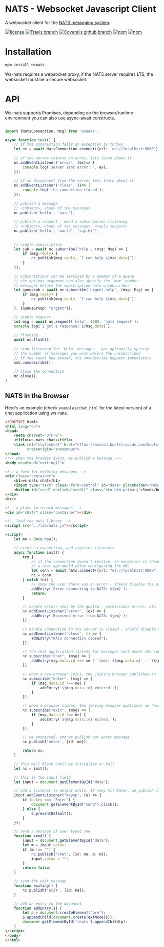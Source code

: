 # NATS - Websocket Javascript Client

A websocket client for the [NATS messaging system](https://nats.io).

[![license](https://img.shields.io/github/license/nats-io/ws-nats.svg)](https://www.apache.org/licenses/LICENSE-2.0)
[![Travis branch](https://img.shields.io/travis/nats-io/ws-nats/master.svg)]()
[![Coveralls github branch](https://img.shields.io/coveralls/github/nats-io/ws-nats/master.svg)]()
[![npm](https://img.shields.io/npm/v/wsnats.svg)](https://www.npmjs.com/package/wsnats)
[![npm](https://img.shields.io/npm/dm/wsnats.svg)](https://www.npmjs.com/package/wsnats)

# Installation

```bash
npm install wsnats
```

Ws-nats requires a websocket proxy, if the NATS server requires LTS, the websocket must be a secure websocket.

# API

Ws-nats supports Promises, depending on the browser/runtime environment you can also use async-await constructs.

```typescript

import {NatsConnection, Msg} from 'wsnats';

async function test() {
    // if the connnection fails an exception is thrown
    let nc = await NatsConnection.connect({url: `ws://localhost:8080`});
    
    // if the server returns an error, lets learn about it
    nc.addEventListener('error', (ex)=> {
        console.log('server sent error: ', ex);
    });
    
    // if we disconnect from the server lets learn about it
    nc.addEventListener('close', ()=> {
        console.log('the connection closed');
    });   
    
    // publish a message
    // <subject>, <body of the message>
    nc.publish('hello', 'nats');
    
    // publish a request - need a subscription listening
    // <subject>, <body of the message>, <reply subject>
    nc.publish('hello', 'world', 'say.hi');
    
    
    // simple subscription
    let sub = await nc.subscribe('help', (msg: Msg) => {
        if (msg.reply) {
            nc.publish(msg.reply, `I can help ${msg.data}`);
        }
    });
    
    // subscriptions can be serviced by a member of a queue
    // the options argument can also specify the 'max' number
    // messages before the subscription auto-unsubscribes
    let queuesub = await nc.subscribe('urgent.help', (msg: Msg) => {
        if (msg.reply) {
            nc.publish(msg.reply, `I can help ${msg.data}`);
        }
    }, {queueGroup: "urgent"});

    // simple request
    let msg = await nc.request('help', 1000, 'nats request');
    console.log(`I got a response: ${msg.data}`);
    
    // flushing
    await nc.flush();
    
    // stop listening for 'help' messages - you optionally specify
    // the number of messages you want before the unsubscribed
    // if the count has passed, the unsubscribe happens immediately
    sub.unsubscribe();
    
    // close the connection
    nc.close();
}
```

## NATS in the Browser

Here's an example (check `examples/chat.html` for the latest version) of 
a chat application using ws-nats.

```html
<!DOCTYPE html>
<html lang="en">
<head>
    <meta charset="UTF-8">
    <title>ws-nats chat</title>
    <link rel="stylesheet" href="https://maxcdn.bootstrapcdn.com/bootstrap/3.3.7/css/bootstrap.min.css"
          crossorigin="anonymous">
</head>
<!-- when the browser exits, we publish a message -->
<body onunload="exiting()">

<!-- a form for entering messages -->
<div class="container">
    <h1>ws-nats chat</h1>
    <input type="text" class="form-control" id="data" placeholder="Message" autocomplete="off"><br/>
    <button id="send" onclick="send()" class="btn btn-primary">Send</button>
</div>
<br/>

<!-- a place to record messages -->
<div id="chats" class="container"></div>

<!-- load the nats library -->
<script src="../lib/nats.js"></script>

<script>
    let me = Date.now();

    // create a connection, and register listeners
    async function init() {
        try {
            // if the connection doesn't resolve, an exception is thrown
            // a real app would allow configuring the URL
            let conn = await nats.connect({url: "ws://localhost:8080", payload: "json"});
            nc = conn;
        } catch (ex) {
            // show the user there was an error - should disable the ui
            addEntry(`Error connecting to NATS: ${ex}`);
            return;
        }

        // handle errors sent by the gnatsd - permissions errors, etc.
        nc.addEventListener('error', (ex) => {
            addEntry(`Received error from NATS: ${ex}`);
        });

        // handle connection to the server is closed - should disable the ui
        nc.addEventListener('close', () => {
            addEntry("NATS connection closed");
        });

        // the chat application listens for messages sent under the subject 'chat'
        nc.subscribe("chat", (msg) => {
            addEntry(msg.data.id === me ? `(me): ${msg.data.m}` : `(${msg.data.id}): ${msg.data.m}`);
        });

        // when a new browser joins, the joining browser publishes an 'enter' message
        nc.subscribe("enter", (msg) => {
            if (msg.data.id !== me) {
                addEntry(`${msg.data.id} entered.`);
            }
        });

        // when a browser closes, the leaving browser publishes an 'exit' message
        nc.subscribe("exit", (msg) => {
            if (msg.data.id !== me) {
                addEntry(`${msg.data.id} exited.`);
            }
        });

        // we connected, and we publish our enter message
        nc.publish('enter', {id: me});

        return nc;
    }

    // this will block until we initialize or fail
    let nc = init();

    // this is the input field
    let input = document.getElementById('data');

    // add a listener to detect edits. If they hit Enter, we publish it
    input.addEventListener("keyup", (e) => {
        if (e.key === "Enter") {
            document.getElementById("send").click();
        } else {
            e.preventDefault();
        }
    });

    // send a message if user typed one
    function send() {
        input = document.getElementById('data');
        let m = input.value;
        if (m !== "") {
            nc.publish('chat', {id: me, m: m});
            input.value = "";
        }
        return false;
    }

    // send the exit message
    function exiting() {
        nc.publish('exit', {id: me});
    }

    // add an entry to the document
    function addEntry(s) {
        let p = document.createElement("pre");
        p.appendChild(document.createTextNode(s));
        document.getElementById('chats').appendChild(p);
    }
</script>
</body>
</html>
```
